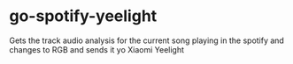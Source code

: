# go-spotify-yeelight
Gets the track audio analysis for the current song playing in the spotify and changes to RGB and sends it yo Xiaomi Yeelight
